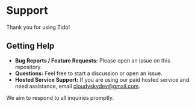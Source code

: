 # Support  

Thank you for using Tido!  

## Getting Help  
- **Bug Reports / Feature Requests:** Please open an issue on this repository.  
- **Questions:** Feel free to start a discussion or open an issue.  
- **Hosted Service Support:** If you are using our paid hosted service and need assistance, email [cloudyskydev@gmail.com](mailto:cloudyskydev@gmail.com).  

We aim to respond to all inquiries promptly.
